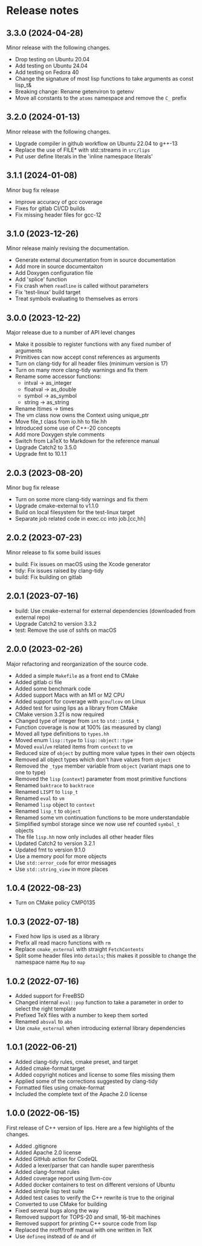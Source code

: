# Release notes

## 3.3.0 (2024-04-28)

Minor release with the following changes.

- Drop testing on Ubuntu 20.04
- Add testing on Ubuntu 24.04
- Add testing on Fedora 40
- Change the signature of most lisp functions to take arguments as const lisp_t&
- Breaking change: Rename getenviron to getenv
- Move all constants to the `atoms` namespace and remove the `C_` prefix

## 3.2.0 (2024-01-13)

Minor release with the following changes.

- Upgrade compiler in github workflow on Ubuntu 22.04 to g++-13
- Replace the use of FILE* with std::streams in `src/lips`
- Put user define literals in the 'inline namespace literals'

## 3.1.1 (2024-01-08)

Minor bug fix release

- Improve accuracy of gcc coverage
- Fixes for gitlab CI/CD builds
- Fix missing header files for gcc-12

## 3.1.0 (2023-12-26)

Minor release mainly revising the documentation.

- Generate external documentation from in source documentation
- Add more in source documentaiton
- Add Doxygen configuration file
- Add 'splice' function
- Fix crash when `readline` is called without parameters
- Fix 'test-linux' build target
- Treat symbols evaluating to themselves as errors

## 3.0.0 (2023-12-22)

Major release due to a number of API level changes

- Make it possible to register functions with any fixed number of
  arguments
- Primitives can now accept const references as arguments
- Turn on clang-tidy for all header files (minimum version is 17)
- Turn on many more clang-tidy warnings and fix them
- Rename some accessor functions:
  - intval -> as_integer
  - floatval -> as_double
  - symbol -> as_symbol
  - string -> as_string
- Rename ltimes -> times
- The vm class now owns the Context using unique_ptr
- Move file_t class from io.hh to file.hh
- Introduced some use of C++-20 concepts
- Add more Doxygen style comments
- Switch from LaTeX to Markdown for the reference manual
- Upgrade Catch2 to 3.5.0
- Upgrade fmt to 10.1.1

## 2.0.3 (2023-08-20)

Minor bug fix release

- Turn on some more clang-tidy warnings and fix them
- Upgrade cmake-external to v1.1.0
- Build on local filesystem for the test-linux target
- Separate job related code in exec.cc into job.[cc,hh]

## 2.0.2 (2023-07-23)

Minor release to fix some build issues

- build: Fix issues on macOS using the Xcode generator
- tidy: Fix issues raised by clang-tidy
- build: Fix building on gitlab

## 2.0.1 (2023-07-16)

- build: Use cmake-external for external dependencies (downloaded from external repo)
- Upgrade Catch2 to version 3.3.2
- test: Remove the use of sshfs on macOS

## 2.0.0 (2023-02-26)

Major refactoring and reorganization of the source code.

- Added a simple `Makefile` as a front end to CMake
- Added gitlab ci file
- Added some benchmark code
- Added support Macs with an M1 or M2 CPU
- Added support for coverage with `gcov`/`lcov` on Linux
- Added test for using lips as a library from CMake
- CMake version 3.21 is now required
- Changed type of integer from `int` to `std::int64_t`
- Function coverage is now at 100% (as measured by clang)
- Moved all type definitions to `types.hh`
- Moved enum `lisp::type` to `lisp::object::type`
- Moved `eval`/`vm` related items from `context` to `vm`
- Reduced size of `object` by putting more value types in their own objects
- Removed all object types which don't have values from `object`
- Removed the `_type` member variable from `object` (variant maps one
  to one to type)
- Removed the `lisp` (`context`) parameter from most primitive functions
- Renamed `baktrace` to `backtrace`
- Renamed `LISPT` to `lisp_t`
- Renamed `eval` to `vm`
- Renamed `lisp` object to `context`
- Renamed `lisp_t` to `object`
- Renamed some vm continuation functions to be more understandable
- Simplified symbol storage since we now use ref counted `symbol_t` objects
- The file `lisp.hh` now only includes all other header files
- Updated Catch2 to version 3.2.1
- Updated fmt to version 9.1.0
- Use a memory pool for more objects
- Use `std::error_code` for error messages
- Use `std::string_view` in more places

## 1.0.4 (2022-08-23)

- Turn on CMake policy CMP0135

## 1.0.3 (2022-07-18)

- Fixed how lips is used as a library
- Prefix all read macro functions with `rm`
- Replace `cmake_external` with straight `FetchContents`
- Split some header files into `details`; this makes it possible to
  change the namespace name `Map` to `map`

## 1.0.2 (2022-07-16)

- Added support for FreeBSD
- Changed internal `eval::pop` function to take a parameter in order
  to select the right template
- Prefixed TeX files with a number to keep them sorted
- Renamed `absval` to `abs`
- Use `cmake_external` when introducing external library dependencies

## 1.0.1 (2022-06-21)

- Added clang-tidy rules, cmake preset, and target
- Added cmake-format target
- Added copyright notices and license to some files missing them
- Applied some of the corrections suggested by clang-tidy
- Formatted files using cmake-format
- Included the complete text of the Apache 2.0 license

## 1.0.0 (2022-06-15)

First release of C++ version of lips. Here are a few highlights of the
changes.

- Added .gitignore
- Added Apache 2.0 license
- Added GitHub action for CodeQL
- Added a lexer/parser that can handle super parenthesis
- Added clang-format rules
- Added coverage report using llvm-cov
- Added docker containers to test on different versions of Ubuntu
- Added simple lisp test suite
- Added test cases to verify the C++ rewrite is true to the original
- Converted to use CMake for building
- Fixed several bugs along the way
- Removed support for TOPS-20 and small, 16-bit machines
- Removed support for printing C++ source code from lisp
- Replaced the nroff/troff manual with one written in TeX
- Use `defineq` instead of `de` and `df`
